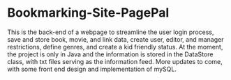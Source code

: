 # Bookmarking-Site-PagePal

This is the back-end of a webpage to streamline the user login process, save and store book, movie, and link data, create user, editor, and manager restrictions, define genres, and create a kid friendly status. At the moment, the project is only in Java and the information is stored in the DataStore class, with txt files serving as the information feed. More updates to come, with some front end design and implementation of mySQL.
